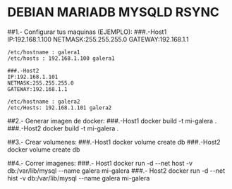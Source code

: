 # DEBIAN MARIADB MYSQLD RSYNC

##1.- Configurar tus maquinas (EJEMPLO): 
	###.-Host1	
	IP:192.168.1.100
	NETMASK:255.255.255.0
	GATEWAY:192.168.1.1

	/etc/hostname : galera1
	/etc/hosts : 192.168.1.100 galera1

	###.-Host2
	IP:192.168.1.101
	NETMASK:255.255.255.0
	GATEWAY:192.168.1.1

	/etc/hostname : galera2
	/etc/Hosts: 192.168.1.101 galera2

##2.- Generar imagen de docker:
  	###.-Host1
	docker build -t mi-galera .
	###.-Host2
	docker build -t mi-galera .

##3.- Crear volumenes:
	###.-Host1
	docker volume create db
	###.-Host2
	docker volume create db

##4.- Correr imagenes:
	###.- Host1
	docker run -d --net host -v db:/var/lib/mysql --name galera mi-galera
	###.- Host2
	docker run -d --net hist -v db:/var/lib/mysql --name galera mi-galera

